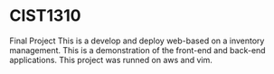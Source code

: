 # CIST1310
Final Project
This is a develop and deploy web-based on a inventory management. This is a demonstration of the front-end and back-end applications. 
This project was runned on aws and vim. 
